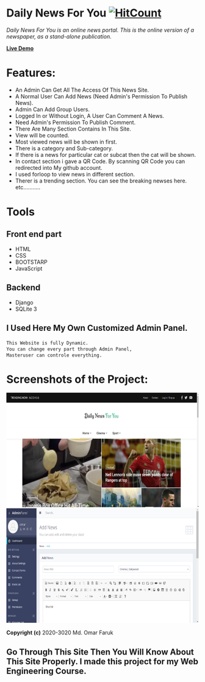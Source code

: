 # Daily News For You [![HitCount](http://hits.dwyl.com/IamOmaR22/Django-Online-News-Portal.svg)](http://hits.dwyl.com/IamOmaR22/Django-Online-News-Portal)

*Daily News For You is an online news portal. This is the online version of a newspaper, as a stand-alone publication.*

**[Live Demo](https://iamomar22.pythonanywhere.com/)**

# Features:
- An Admin Can Get All The Access Of This News Site.
- A Normal User Can Add News (Need Admin's Permission To Publish News).
- Admin Can Add Group Users.
- Logged In or Without Login, A User Can Comment A News.
- Need Admin's Permission To Publish Comment.
- There Are Many Section Contains In This Site.
- View will be counted.
- Most viewed news will be shown in first.
- There is a category and Sub-category.
- If there is a news for particular cat or subcat then the cat will be shown.
- In contact section i gave a QR Code. By scanning QR Code you can redirected into My github account.
- I used forloop to view news in different section.
- Therer is a trending section. You can see the breaking newses here.
etc...........

# Tools
## Front end part
* HTML
* CSS
* BOOTSTARP
* JavaScript
## Backend
* Django
* SQLite 3

## I Used Here My Own Customized Admin Panel.
```
This Website is fully Dynamic.
You can change every part through Admin Panel,
Masteruser can controle everything.
```

# Screenshots of the Project:
<p align="center">
  <img width="660" height="300" src="main/static/front/images/screenshots/a.png">
  <img width="660" height="300" src="main/static/front/images/screenshots/b.png">
</p>

**Copyright (c)** 2020-3020 Md. Omar Faruk

## Go Through This Site Then You Will Know About This Site Properly. I made this project for my Web Engineering Course.
